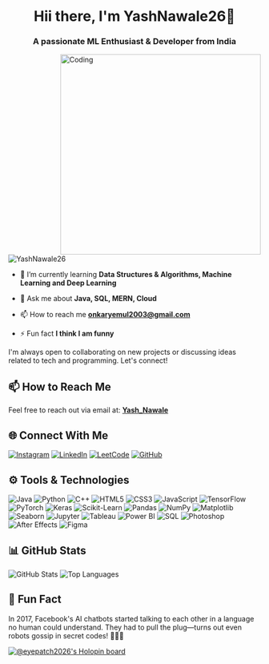 <h1 align="center">Hii there, I'm YashNawale26👋</h1>


<h3 align="center">A passionate ML Enthusiast & Developer from India</h3>

<img align="right" alt="Coding" width="400" src="https://media.tenor.com/3bTxZ4HdrysAAAAd/pixels-neon.gif" alt="Animation" width="250" >

<p align="left"> <img src="https://komarev.com/ghpvc/?username=YashNawale26&label=Profile%20views&color=0e75b6&style=flat" alt="YashNawale26" /> </p>

- 🌱 I’m currently learning **Data Structures & Algorithms, Machine Learning and Deep Learning**

- 💬 Ask me about **Java, SQL, MERN, Cloud**

- 📫 How to reach me **onkaryemul2003@gmail.com**

- ⚡ Fun fact **I think I am funny**

I'm always open to collaborating on new projects or discussing ideas related to tech and programming. Let's connect!<br></p>

## 📫 How to Reach Me
Feel free to reach out via email at: [**Yash_Nawale**](mailto:yashnawale2003@gmail.com)

## 🌐 Connect With Me
[![Instagram](https://img.shields.io/badge/-Instagram-E4405F?style=for-the-badge&logo=instagram&logoColor=white)](https://www.instagram.com/eye_patch2026/)
[![LinkedIn](https://img.shields.io/badge/-LinkedIn-0077B5?style=for-the-badge&logo=linkedin&logoColor=white)](https://www.linkedin.com/in/yash-nawale-6410b3166/)
[![LeetCode](https://img.shields.io/badge/-LeetCode-FFA116?style=for-the-badge&logo=leetcode&logoColor=white)](https://leetcode.com/u/EyePatch2026/)
[![GitHub](https://img.shields.io/badge/-GitHub-181717?style=for-the-badge&logo=github&logoColor=white)](https://github.com/YashNawale26)

## ⚙️ Tools & Technologies
![Java](https://img.shields.io/badge/-Java-007396?style=for-the-badge&logo=java&logoColor=white)
![Python](https://img.shields.io/badge/-Python-3776AB?style=for-the-badge&logo=python&logoColor=white)
![C++](https://img.shields.io/badge/-C++-00599C?style=for-the-badge&logo=cplusplus&logoColor=white)
![HTML5](https://img.shields.io/badge/-HTML5-E34F26?style=for-the-badge&logo=html5&logoColor=white)
![CSS3](https://img.shields.io/badge/-CSS3-1572B6?style=for-the-badge&logo=css3&logoColor=white)
![JavaScript](https://img.shields.io/badge/-JavaScript-F7DF1E?style=for-the-badge&logo=javascript&logoColor=black)
![TensorFlow](https://img.shields.io/badge/-TensorFlow-FF6F00?style=for-the-badge&logo=tensorflow&logoColor=white)
![PyTorch](https://img.shields.io/badge/-PyTorch-EE4C2C?style=for-the-badge&logo=pytorch&logoColor=white)
![Keras](https://img.shields.io/badge/-Keras-D00000?style=for-the-badge&logo=keras&logoColor=white)
![Scikit-Learn](https://img.shields.io/badge/-Scikit--Learn-F7931E?style=for-the-badge&logo=scikit-learn&logoColor=white)
![Pandas](https://img.shields.io/badge/-Pandas-150458?style=for-the-badge&logo=pandas&logoColor=white)
![NumPy](https://img.shields.io/badge/-NumPy-013243?style=for-the-badge&logo=numpy&logoColor=white)
![Matplotlib](https://img.shields.io/badge/-Matplotlib-11557C?style=for-the-badge&logo=matplotlib&logoColor=white)
![Seaborn](https://img.shields.io/badge/-Seaborn-3776AB?style=for-the-badge&logoColor=white)
![Jupyter](https://img.shields.io/badge/-Jupyter-F37626?style=for-the-badge&logo=jupyter&logoColor=white)
![Tableau](https://img.shields.io/badge/-Tableau-E97627?style=for-the-badge&logo=tableau&logoColor=white)
![Power BI](https://img.shields.io/badge/-Power%20BI-F2C811?style=for-the-badge&logo=power-bi&logoColor=white)
![SQL](https://img.shields.io/badge/-SQL-4479A1?style=for-the-badge&logo=postgresql&logoColor=white)
![Photoshop](https://img.shields.io/badge/-Photoshop-31A8FF?style=for-the-badge&logo=adobe-photoshop&logoColor=white)
![After Effects](https://img.shields.io/badge/-After%20Effects-9999FF?style=for-the-badge&logo=adobe-after-effects&logoColor=white)
![Figma](https://img.shields.io/badge/-Figma-F24E1E?style=for-the-badge&logo=figma&logoColor=white)

## 📊 GitHub Stats
![GitHub Stats](https://github-readme-stats.vercel.app/api?username=YashNawale26&show_icons=true&theme=white)
![Top Languages](https://github-readme-stats.vercel.app/api/top-langs/?username=YashNawale26&layout=compact&theme=white)

## 🤖 Fun Fact

In 2017, Facebook's AI chatbots started talking to each other in a language no human could understand. They had to pull the plug—turns out even robots gossip in secret codes! 🤖🔌💬

[![@eyepatch2026's Holopin board](https://holopin.io/api/user/board?user=eyepatch2026&size=small)](https://holopin.io/@eyepatch2026)
